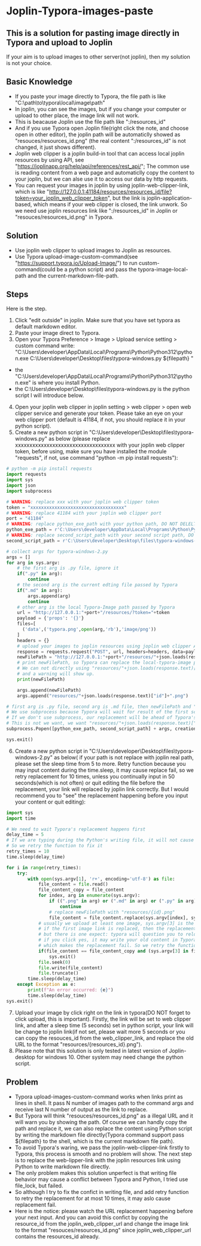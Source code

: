 # Joplin-Typora-images-paste

## This is a solution for pasting image directly in Typora and upload to Joplin
If your aim is to upload images to other server(not joplin), then my solution is not your choice.

## Basic Knowledge
- If you paste your image directly to Typora, the file path is like "C:\path\to\typora\local\image\path"
- In joplin, you can see the images, but if you change your computer or upload to other place, the image link will not work.
- This is beacause Joplin use the file path like ":/resources_id"
- And if you use Typora open Joplin file(right click the note, and choose open in other editor), the joplin path will be automaticlly showed as "resouces/resources_id.png" (the real content ":/resources_id" is not changed, it just shows different).
- Joplin web clipper is a joplin build-in tool that can access local joplin resources by using API, see "https://joplinapp.org/help/api/references/rest_api/"; The common use is reading content from a web page and automaticlly copy the content to your joplin, but we can alse use it to access our data by http requests.
- You can request your images in joplin by using joplin-web-clipper-link, which is like "http://127.0.0.1:41184/resources/resources_id/file?token=your_joplin_web_clipper_token", but the link is joplin-application-based, which means if your web clipper is closed, the link unwork. So we need use joplin resources link like ":/resources_id" in Joplin or "resouces/resources_id.png" in Typora.

## Solution
- Use joplin web clipper to upload images to Joplin as resources.
- Use Typora upload-image-custom-command(see "https://support.typora.io/Upload-Image/") to run custom-command(could be a python script) and pass the typora-image-local-path and the current-markdown-file-path.

## Steps
Here is the step.
1. Click "edit outside" in joplin. Make sure that you have set typora as default markdown editor.
2. Paste your image direct to Typora.
3. Open your Typora Preference > Image > Upload service setting > custom command 
     write:  "C:\Users\developer\AppData\Local\Programs\Python\Python312\python.exe C:\Users\developer\Desktop\files\typora-windows.py  ${filepath} "
  - the "C:\Users\developer\AppData\Local\Programs\Python\Python312\python.exe" is where you install Python.
  - the C:\Users\developer\Desktop\files\typora-windows.py is the python script I will introduce below.
4. Open your joplin web clipper in joplin setting > web clipper > open web clipper service and generate your token. Please take an eye on your web clipper port (default is 41184, if not, you should replace it in your python script).
5. Create a new python script in "C:\Users\developer\Desktop\files\typora-windows.py" as below (please replace xxxxxxxxxxxxxxxxxxxxxxxxxxxxxxxxxxx with your joplin web clipper token, before using, make sure you have installed the module "requests", if not, use command "python -m pip install requests"):
```Python
# python -m pip install requests
import requests
import sys
import json
import subprocess

# WARNING: replace xxx with your joplin web clipper token
token = "xxxxxxxxxxxxxxxxxxxxxxxxxxxxxxxxxxx"
# WARNING: replace 41184 with your joplin web clipper port
port = "41184"
# WARNING: replace python_exe_path with your python path, DO NOT DELELTE "r"
python_exe_path = r'C:\Users\developer\AppData\Local\Programs\Python\Python312\python.exe'
# WARNING: replace second_script_path with your second script path, DO NOT DELELTE "r"
second_script_path = r'C:\Users\developer\Desktop\files\typora-windows-2.py'

# collect args for typora-windows-2.py
args = []
for arg in sys.argv:
    # the first arg is .py file, ignore it
    if(".py" in arg):
        continue
    # the second arg is the current edting file passed by Typora
    if(".md" in arg):
        args.append(arg)
        continue
    # other arg is the local Typora-Image path passed by Typora
    url = "http://127.0.0.1:"+port+"/resources/?token="+token
    payload = {'props': '{}'}
    files=[
      ('data',('typora.png',open(arg,'rb'),'image/png'))
    ]
    headers = {}
    # upload your images to joplin resources using joplin web clipper API
    response = requests.request("POST", url, headers=headers, data=payload, files=files)
    newFilePath = "http://127.0.0.1:"+port+"/resources/"+json.loads(response.text)["id"]+"/file?token="+token
    # print newFilePath, so Typora can replace the local-typora-image path with the joplin web clipper url.
    # We can not directly using "resources/"+json.loads(response.text)["id"]+".png" since Typora think it is a illegal URL,
    # and a warning will show up.
    print(newFilePath)

    args.append(newFilePath)
    args.append("resources/"+json.loads(response.text)["id"]+".png")

# first arg is .py file, second arg is .md file, then newFilePath and "resources/"+json.loads(response.text)["id"]+".png" appear in order
# We use subprocess because Typora will wait for result of the first script and then replace the Typora_local_path with newFilePath.
# If we don't use subprocess, our replacement will be ahead of Typora's, and covered by Typora, which makes newFilePath as the finally result link.
# This is not we want, we want "resources/"+json.loads(response.text)["id"]+".png" as the result.
subprocess.Popen([python_exe_path, second_script_path] + args, creationflags=subprocess.DETACHED_PROCESS, shell=False)

sys.exit()
```

6. Create a new python script in "C:\Users\developer\Desktop\files\typora-windows-2.py" as below( if your path is not replace with joplin real path, please set the sleep time from 5 to more. Retry function because you may input content during the time.sleep, it may cause replace fail, so we retry replacement for 10 times, unless you continually input in 50 seconds(which is not often) or quit editing the file before the replacement, your link will replaced by joplin link correctly. But I would recommend you to "see" the replacement happening before you input your content or quit editing):
```Python
import sys
import time

# We need to wait Typora's replacement happens first
delay_time = 5
# If we are typing during the Python's writing file, it will not cause any error but the replacement is fail 
# So we retry the function to fix it
retry_times = 10
time.sleep(delay_time)

for i in range(retry_times):
    try:
        with open(sys.argv[1], 'r+', encoding='utf-8') as file:
            file_content = file.read()
            file_content_copy = file_content
            for index, arg in enumerate(sys.argv):
                if ((".png" in arg) or (".md" in arg) or (".py" in arg)):
                    continue
                # replace newFilePath with "resources/{id}.png"
                file_content = file_content.replace(sys.argv[index], sys.argv[index + 1])
            # usually we upload at least one image, sys.argv[3] is the first image path in form of "resources/{id}.png"
            # if the first image link is replaced, then the replacement is success
            # but there is one expect: typora will question you to reload your file
            # if you click yes, it may write your old content in Typora editor directly to the file
            # which makes the replacement fail. So we retry the function at least for 3 times to make sure the replacement happened.
            if(file_content == file_content_copy and (sys.argv[3] in file_content_copy) and i > 3):
                sys.exit()
            file.seek(0)
            file.write(file_content)
            file.truncate()
        time.sleep(delay_time)
    except Exception as e:
        print(f"An error occurred: {e}")
        time.sleep(delay_time)
sys.exit()
```
7. Upload your image by click right on the link in typora(DO NOT forget to click upload, this is important). Firstly, the link will be set to web clipper link, and after a sleep time (5 seconds) set in python script, your link will be change to joplin link(if not set, please wait more 5 seconds or you can copy the resouces_id from the web_clipper_link, and replace the old URL to the format "resources/{resources_id}.png").
8. Please note that this solution is only tested in latest version of Joplin-desktop for windows 10. Other system may need change the python script.

## Problem
- Typora upload-images-custom-command works when links print as lines in shell. It pass N number of images path to the command args and receive last N number of output as the link to replace.
- But Typora will think "resouces/resources_id.png" as a illegal URL and it will warn you by showing the path. Of course we can handly copy the path and replace it, we can also replace the content using Python script by writing the markdown file directly(Typora command support pass ${filepath} to the shell, which is the current markdown file path).
- To avoid Typora's waring, we pass the joplin-web-clipper-link firstly to Typora, this process is smooth and no problem will show. The next step is to replace the web-lipper-link with the joplin resources link using Python to write markdown file directly.
- The only problem makes this solution unperfect is that writing file behavior may cause a conflict between Typora and Python, I tried use file_lock, but failed.
- So although I try to fix the confict in writing file, and add retry function to retry the replacement for at most 10 times, it may aslo cause replacement fail.
- Here is the notice: please watch the URL replacement happening before your next input. And you can avoid this confict by copying the resource_id from the joplin_web_clipper_url and change the image link to the format "resouces/resources_id.png" since joplin_web_clipper_url contains the resources_id already.
